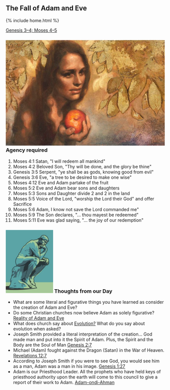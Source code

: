 ## The Fall of Adam and Eve

{% include home.html %}

[Genesis 3–4; Moses 4–5](https://abn.churchofjesuschrist.org/study/manual/come-follow-me-for-sunday-school-old-testament-2022/03?lang=eng)

### ![creation](/docs/assets/images/Eve.jpeg) Agency required
1. Moses 4:1 Satan, "I will redeem all mankind"
2. Moses 4:2 Beloved Son, "Thy will be done, and the glory be thine"
3. Genesis 3:5 Serpent, "ye shall be as gods, knowing good from evil"
4. Genesis 3:6 Eve, "a tree to be desired to make one wise"
5. Moses 4:12 Eve and Adam partake of the fruit
6. Moses 5:2  Eve and Adam bear sons and daughters
7. Moses 5:3 Sons and Daughter divide 2 and 2 in the land
8. Moses 5:5 Voice of the Lord, "worship the Lord their God" and offer Sacrifice
9. Moses 5:6 Adam, I know not save the Lord commanded me"
10. Moses 5:9 The Son declares, "... thou mayest be redeemed"
11. Moses 5:11 Eve was glad saying, "... the joy of our redemption"

### <img src="/docs/assets/images/thinking.png" height="200" alt=""> Thoughts from our Day
* What are some literal and figurative things you have learned as consider the creation of Adam and Eve?
* Do some Christian churches now believe Adam as solely figurative?  [Reality of Adam and Eve](https://catholicreview.org/catholic-church-has-evolving-answer-on-reality-of-adam-and-eve/)
* What does church say about [Evolution?](https://abn.churchofjesuschrist.org/study/new-era/2016/10/to-the-point/what-does-the-church-believe-about-evolution?lang=eng&adobe_mc_ref=https%3A%2F%2Fwww.churchofjesuschrist.org%2Fstudy%2Fnew-era%2F2016%2F10%2Fto-the-point%2Fwhat-does-the-church-believe-about-evolution%3Flang%3Deng&adobe_mc_sdid=SDID%3D7698AF8E81A852D4-3361E03B41C9CDC2%7CMCORGID%3D66C5485451E56AAE0A490D45%2540AdobeOrg%7CTS%3D1642291789)  What do you say about evolution when asked?
* Joseph Smith provided a literal interpretation of the creation... God made man and put into it the Spirit of Adam.  Plus, the Spirit and the Body are the Soul of Man [Genesis 2:7](https://abn.churchofjesuschrist.org/study/scriptures/ot/gen/2?lang=eng)
* Michael (Adam) fought against the Dragon (Satan) in the War of Heaven.  [Revelations 12:7](https://abn.churchofjesuschrist.org/study/scriptures/nt/rev/12?lang=eng)
* According to Joseph Smith if you were to see God, you would see him as a man, Adam was a man in his image. [Genesis 1:27](https://abn.churchofjesuschrist.org/study/scriptures/ot/gen/1?lang=eng)
* Adam is our Priesthood Leader.  All the prophets who have held keys of priesthood authority upon the earth will come to this council to give a report of their work to Adam. [Adam-ondi-Ahman](https://www.churchofjesuschrist.org/manual/primary-5/lesson-30?lang=eng)
